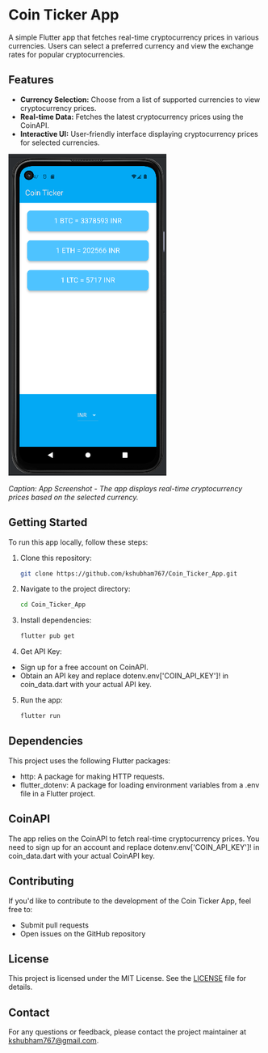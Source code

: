 # Coin Ticker App

A simple Flutter app that fetches real-time cryptocurrency prices in various currencies. Users can select a preferred currency and view the exchange rates for popular cryptocurrencies.

## Features

- **Currency Selection:** Choose from a list of supported currencies to view cryptocurrency prices.
- **Real-time Data:** Fetches the latest cryptocurrency prices using the CoinAPI.
- **Interactive UI:** User-friendly interface displaying cryptocurrency prices for selected currencies.


![App Screenshot](screenshots/userInterface.png)

*Caption: App Screenshot - The app displays real-time cryptocurrency prices based on the selected currency.*

## Getting Started

To run this app locally, follow these steps:

1. Clone this repository:
   ```bash
   git clone https://github.com/kshubham767/Coin_Ticker_App.git
   
2. Navigate to the project directory:
    ```bash
   cd Coin_Ticker_App

3. Install dependencies:
    ```bash
    flutter pub get
4. Get API Key:
- Sign up for a free account on CoinAPI.
- Obtain an API key and replace dotenv.env['COIN_API_KEY']! in coin_data.dart with your actual API key.  

5. Run the app:
    ```bash
    flutter run

## Dependencies
This project uses the following Flutter packages:
- http: A package for making HTTP requests.
- flutter_dotenv: A package for loading environment variables from a .env file in a Flutter project.

## CoinAPI
The app relies on the CoinAPI to fetch real-time cryptocurrency prices. You need to sign up for an account and replace dotenv.env['COIN_API_KEY']! in coin_data.dart with your actual CoinAPI key.

## Contributing
If you'd like to contribute to the development of the Coin Ticker App, feel free to:

- Submit pull requests
- Open issues on the GitHub repository

## License
This project is licensed under the MIT License. See the [LICENSE](https://opensource.org/licenses/MIT) file for details.

## Contact
For any questions or feedback, please contact the project maintainer at kshubham767@gmail.com.
